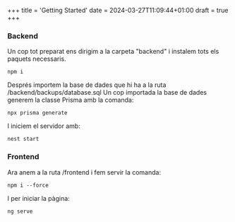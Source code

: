 +++
title = 'Getting Started'
date = 2024-03-27T11:09:44+01:00
draft = true
+++

### Backend

Un cop tot preparat ens dirigim a la carpeta "backend" i instalem tots els paquets necessaris.

```console
npm i
```

Després importem la base de dades que hi ha a la ruta /backend/backups/database.sql
Un cop importada la base de dades generem la classe Prisma amb la comanda:

```console
npx prisma generate
```

I iniciem el servidor amb: 
```console
nest start
```

### Frontend
Ara anem a la ruta /frontend i fem servir la comanda:

```console
npm i --force
```

I per iniciar la pàgina:
```console
ng serve
```